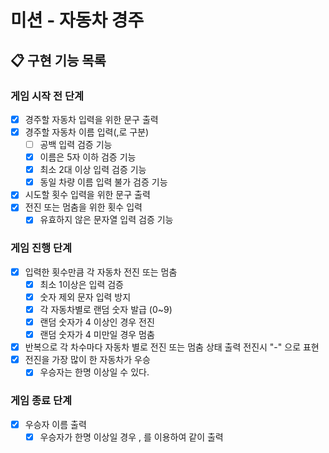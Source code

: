 # 미션 - 자동차 경주

## 📋 구현 기능 목록

### 게임 시작 전 단계
- [x] 경주할 자동차 입력을 위한 문구 출력
- [x] 경주할 자동차 이름 입력(,로 구분)
  - [ ] 공백 입력 검증 기능
  - [x] 이름은 5자 이하 검증 기능
  - [x] 최소 2대 이상 입력 검증 기능
  - [x] 동일 차량 이름 입력 불가 검증 기능
- [x] 시도할 횟수 입력을 위한 문구 출력
- [x] 전진 또는 멈춤을 위한 횟수 입력
  - [x] 유효하지 않은 문자열 입력 검증 기능
  
### 게임 진행 단계
- [x] 입력한 횟수만큼 각 자동차 전진 또는 멈춤
  - [x] 최소 1이상은 입력 검증
  - [x] 숫자 제외 문자 입력 방지
  - [x] 각 자동차별로 랜덤 숫자 발급 (0~9)
  - [x] 랜덤 숫자가 4 이상인 경우 전진
  - [x] 랜덤 숫자가 4 미만일 경우 멈춤
- [x] 반복으로 각 차수마다 자동차 별로 전진 또는 멈춤 상태 출력 전진시 "-" 으로 표현
- [x] 전진을 가장 많이 한 자동차가 우승
  - [x] 우승자는 한명 이상일 수 있다.

### 게임 종료 단계
- [x] 우승자 이름 출력
  - [x] 우승자가 한명 이상일 경우 , 를 이용하여 같이 출력